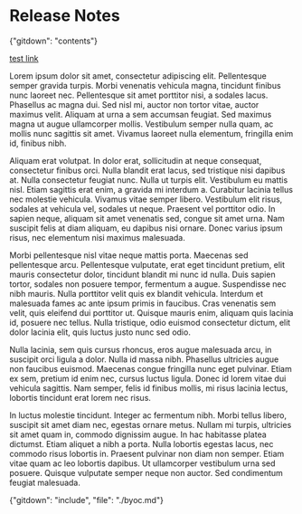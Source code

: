 # Release Notes

{"gitdown": "contents"}

[test link](#release-notes-byoc-example)

Lorem ipsum dolor sit amet, consectetur adipiscing elit. Pellentesque semper gravida turpis. Morbi venenatis vehicula magna, tincidunt finibus nunc laoreet nec. Pellentesque sit amet porttitor nisi, a sodales lacus. Phasellus ac magna dui. Sed nisl mi, auctor non tortor vitae, auctor maximus velit. Aliquam at urna a sem accumsan feugiat. Sed maximus magna ut augue ullamcorper mollis. Vestibulum semper nulla quam, ac mollis nunc sagittis sit amet. Vivamus laoreet nulla elementum, fringilla enim id, finibus nibh.

Aliquam erat volutpat. In dolor erat, sollicitudin at neque consequat, consectetur finibus orci. Nulla blandit erat lacus, sed tristique nisi dapibus at. Nulla consectetur feugiat nunc. Nulla ut turpis elit. Vestibulum eu mattis nisl. Etiam sagittis erat enim, a gravida mi interdum a. Curabitur lacinia tellus nec molestie vehicula. Vivamus vitae semper libero. Vestibulum elit risus, sodales at vehicula vel, sodales ut neque. Praesent vel porttitor odio. In sapien neque, aliquam sit amet venenatis sed, congue sit amet urna. Nam suscipit felis at diam aliquam, eu dapibus nisi ornare. Donec varius ipsum risus, nec elementum nisi maximus malesuada.

Morbi pellentesque nisl vitae neque mattis porta. Maecenas sed pellentesque arcu. Pellentesque vulputate, erat eget tincidunt pretium, elit mauris consectetur dolor, tincidunt blandit mi nunc id nulla. Duis sapien tortor, sodales non posuere tempor, fermentum a augue. Suspendisse nec nibh mauris. Nulla porttitor velit quis ex blandit vehicula. Interdum et malesuada fames ac ante ipsum primis in faucibus. Cras venenatis sem velit, quis eleifend dui porttitor ut. Quisque mauris enim, aliquam quis lacinia id, posuere nec tellus. Nulla tristique, odio euismod consectetur dictum, elit dolor lacinia elit, quis luctus justo nunc sed odio.

Nulla lacinia, sem quis cursus rhoncus, eros augue malesuada arcu, in suscipit orci ligula a dolor. Nulla id massa nibh. Phasellus ultricies augue non faucibus euismod. Maecenas congue fringilla nunc eget pulvinar. Etiam ex sem, pretium id enim nec, cursus luctus ligula. Donec id lorem vitae dui vehicula sagittis. Nam semper, felis id finibus mollis, mi risus lacinia lectus, lobortis tincidunt erat lorem nec risus.

In luctus molestie tincidunt. Integer ac fermentum nibh. Morbi tellus libero, suscipit sit amet diam nec, egestas ornare metus. Nullam mi turpis, ultricies sit amet quam in, commodo dignissim augue. In hac habitasse platea dictumst. Etiam aliquet a nibh a porta. Nulla lobortis egestas lacus, nec commodo risus lobortis in. Praesent pulvinar non diam non semper. Etiam vitae quam ac leo lobortis dapibus. Ut ullamcorper vestibulum urna sed posuere. Quisque vulputate semper neque non auctor. Sed condimentum feugiat malesuada.


{"gitdown": "include", "file": "./byoc.md"}

